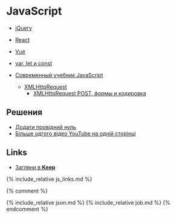 # JavaScript

- [jQuery](jquery)
- [React](react)
- [Vue](vue)

- [var, let и const](var_let_const)
- [Современный учебник JavaScript](https://learn.javascript.ru/)
  - [XMLHttpRequest](https://learn.javascript.ru/xmlhttprequest/)
    - [XMLHttpRequest POST, формы и кодировка](https://learn.javascript.ru/xhr-forms)

## Решения

- [Додати провідний нуль](add_leading_zero)
- [Більше одгого відео YouTube на одній сторінці](several_youtube_video_on_page)

## Links

- [Загляни в **Keep**](https://keep.google.com/u/0/#label/js)

{% include_relative js_links.md %}

{% comment %}
<a name="react"></a>
<include f.htm f="react.md">

{% include_relative json.md %}
{% include_relative job.md %}
{% endcomment %}


